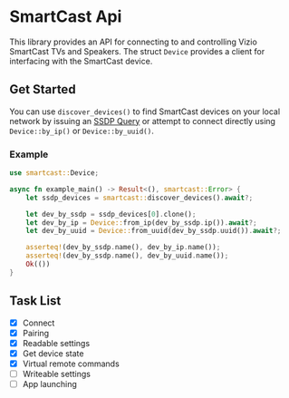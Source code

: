 # SmartCast Api

This library provides an API for connecting to and controlling Vizio SmartCast TVs and Speakers. The struct `Device` provides a client for interfacing with the SmartCast device.

## Get Started

You can use `discover_devices()` to find SmartCast devices on your local network by issuing an [SSDP Query](https://en.wikipedia.org/wiki/Simple_Service_Discovery_Protocol) or attempt to connect directly using `Device::by_ip()` or `Device::by_uuid()`.

### Example

```rust
use smartcast::Device;

async fn example_main() -> Result<(), smartcast::Error> {
    let ssdp_devices = smartcast::discover_devices().await?;

    let dev_by_ssdp = ssdp_devices[0].clone();
    let dev_by_ip = Device::from_ip(dev_by_ssdp.ip()).await?;
    let dev_by_uuid = Device::from_uuid(dev_by_ssdp.uuid()).await?;

    asserteq!(dev_by_ssdp.name(), dev_by_ip.name());
    asserteq!(dev_by_ssdp.name(), dev_by_uuid.name());
    Ok(())
}
```

## Task List

- [x] Connect
- [x] Pairing
- [x] Readable settings
- [x] Get device state
- [x] Virtual remote commands
- [ ] Writeable settings
- [ ] App launching
